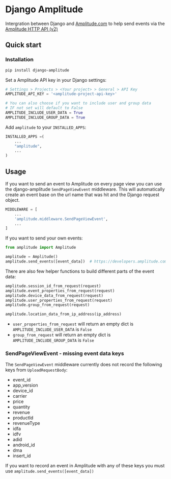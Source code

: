 # Django Amplitude

Intergration between Django and [Amplitude.com](https://amplitude.com/) to help send events via the [Amplitude HTTP API (v2)](https://developers.amplitude.com/docs/http-api-v2)


## Quick start

### Installation

```bash
pip install django-amplitude
```

Set a Amplitude API key in your Django settings:
```python
# Settings > Projects > <Your project> > General > API Key
AMPLITUDE_API_KEY = '<amplitude-project-api-key>'

# You can also choose if you want to include user and group data
# IF not set will default to False
AMPLITUDE_INCLUDE_USER_DATA = True
AMPLITUDE_INCLUDE_GROUP_DATA = True
```

Add `amplitude` to your `INSTALLED_APPS`:

```python
INSTALLED_APPS =(
    ...
    "amplitude",
    ...
)
```


## Usage

If you want to send an event to Amplitude on every page view you can use the django-amplitude `SendPageViewEvent` middleware. This will automatically create an event base on the url name that was hit and the Django request object.

```python
MIDDLEWARE = [
    ...
    'amplitude.middleware.SendPageViewEvent',
    ...
]
```

If you want to send your own events:
```python
from amplitude import Amplitude

amplitude = Amplitude()
amplitude.send_events([event_data])  # https://developers.amplitude.com/docs/http-api-v2
```

There are also few helper functions to build different parts of the event data:
```python
amplitude.session_id_from_request(request)
amplitude.event_properties_from_request(request)
amplitude.device_data_from_request(request)
amplitude.user_properties_from_request(request)
amplitude.group_from_request(request)

amplitude.location_data_from_ip_address(ip_address)
```

* `user_properties_from_request` will return an empty dict is `AMPLITUDE_INCLUDE_USER_DATA` is `False`
* `group_from_request` will return an empty dict is `AMPLITUDE_INCLUDE_GROUP_DATA` is `False`



### SendPageViewEvent - missing event data keys

The `SendPageViewEvent` middleware currently does not record the following keys from `UploadRequestBody`:

* event_id
* app_version
* device_id
* carrier
* price
* quantity
* revenue
* productId
* revenueType
* idfa
* idfv
* adid
* android_id
* dma
* insert_id

If you want to record an event in Amplitude with any of these keys you must use `amplitude.send_events([event_data])`
